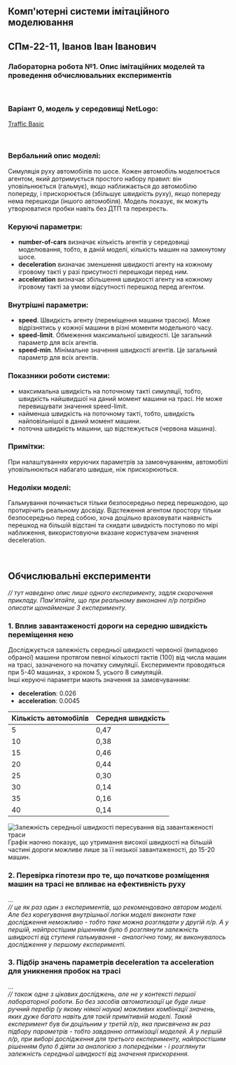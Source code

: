 ## Комп'ютерні системи імітаційного моделювання
## СПм-22-11, **Іванов Іван Іванович**
### Лабораторна робота №**1**. Опис імітаційних моделей та проведення обчислювальних експериментів

<br>

### Варіант 0, модель у середовищі NetLogo:
[Traffic Basic](http://www.netlogoweb.org/launch#http://www.netlogoweb.org/assets/modelslib/Sample%20Models/Social%20Science/Traffic%20Basic.nlogo)

<br>

### Вербальний опис моделі:
Симуляція руху автомобілів по шосе. Кожен автомобіль моделюється агентом, який дотримується простого набору правил: він уповільнюється (гальмує), якщо наближається до автомобілю попереду, і прискорюється (збільшує швидкість руху), якщо попереду нема перешкоди (іншого автомобіля). Модель показує, як можуть утворюватися пробки навіть без ДТП та перехресть.

### Керуючі параметри:
- **number-of-cars** визначає кількість агентів у середовищі моделювання, тобто, в даній моделі, кількість машин на замкнутому шосе.
- **deceleration** визначає зменшення швидкості агенту на кожному ігровому такті у разі присутності перешкоди перед ним.
- **acceleration** визначає збільшення швидкості агенту на кожному ігровому такті за умови відсутності перешкод перед агентом.

### Внутрішні параметри:
- **speed**. Швидкість агенту (переміщення машини трасою). Може відрізнятись у кожної машини в різні моменти модельного часу.
- **speed-limit**. Обмеження максимальної швидкості. Це загальний параметр для всіх агентів.
- **speed-min**. Мінімальне значення швидкості агентів. Це загальний параметр для всіх агентів.

### Показники роботи системи:
- максимальна швидкість на поточному такті симуляції, тобто, швидкість найшвидшої на даний момент машини на трасі. Не може перевищувати значення speed-limit.
- найменша швидкість на поточному такті, тобто, швидкість найповільнішої в даний момент машини.
- поточна швидкість машини, що відстежується (червона машина).

### Примітки:
При налаштуваннях керуючих параметрів за замовчуванням, автомобілі уповільнюються набагато швидше, ніж прискорюються.

### Недоліки моделі:
Гальмування починається тільки безпосередньо перед перешкодою, що протирічить реальному досвіду. Відстеження агентом простору тільки безпосередньо перед собою, хоча доцільно враховувати наявність перешкод на більшій відстані та скидати швидкість поступово по мірі наближення, використовуючи вказане користувачем значення deceleration.

<br>

## Обчислювальні експерименти
*// тут наведено опис лише одного експерименту, задля скорочення прикладу. Пам'ятайте, що при реальному виконанні л/р потрібно описати щонайменше 3 експерименту.* 
### 1. Вплив завантаженості дороги на середню швидкість переміщення нею
Досліджується залежність середньої швидкості червоної (випадково обраної) машини протягом певної кількості тактів (100) від числа машин на трасі, зазначеного на початку симуляції.
Експерименти проводяться при 5-40 машинах, з кроком 5, усього 8 симуляцій.  
Інші керуючі параметри мають значення за замовчуванням:
- **deceleration**: 0.026
- **acceleration**: 0.0045

<table>
<thead>
<tr><th>Кількість автомобілів</th><th>Середня швидкість</th></tr>
</thead>
<tbody>
<tr><td>5</td><td>0,47</td></tr>
<tr><td>10</td><td>0,38</td></tr>
<tr><td>15</td><td>0,46</td></tr>
<tr><td>20</td><td>0,44</td></tr>
<tr><td>25</td><td>0,30</td></tr>
<tr><td>30</td><td>0,14</td></tr>
<tr><td>35</td><td>0,16</td></tr>
<tr><td>40</td><td>0,14</td></tr>
</tbody>
</table>

![Залежність середньої швидкості пересування від завантаженості траси](fig1.png)
Графік наочно показує, що утримання високої швидкості на більшій частині дороги можливе лише за її низької завантаженості, до 15-20 машин.

### 2. Перевірка гіпотези про те, що початкове розміщення машин на трасі не впливає на ефективність руху
...  
*// це як раз один з експериментів, що рекомендовано автором моделі. Але без корегування внутрішньої логіки моделі виконати таке дослідження неможливо - тобто таке можна розглядати у другій л/р. А у першій, найпростішим рішенням було б розглянути залежність швидкості від ступеня гальмування - аналогічно тому, як виконувалось дослідження у першому експерименті.*
### 3. Підбір значень параметрів deceleration та acceleration для уникнення пробок на трасі
...  
*// також одне з цікавих досліджень, але не у контексті першої лабораторної роботи. Бо без засобів автоматизації це буде лише ручний перебір (у якому ніякої науки) можливих комбінації значень, яких дуже багато навіть для такій примітивній моделі. Такий експеримент був би доцільним у третій л/р, яка присвячена як раз підбору параметрів - тобто завданню оптимізації моделей. А у першій л/р, при виборі дослідження для третього експерименту, найпростішим рішенням було б діяти за аналогією з попередніми - і розглянути залежність середньої швидкості від значення прискорення.*
